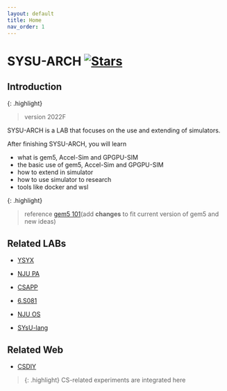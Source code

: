 ```yaml
---
layout: default
title: Home
nav_order: 1
---
```


# SYSU-ARCH [![Stars](https://img.shields.io/github/stars/arcsysu/SYSU-ARCH)](https://github.com/arcsysu/SYSU-ARCH)

## Introduction

{: .highlight}
> version 2022F

SYSU-ARCH is a LAB that focuses on the use and extending of simulators.

After finishing SYSU-ARCH, you will learn
- what is gem5, Accel-Sim and GPGPU-SIM
- the basic use of gem5, Accel-Sim and GPGPU-SIM
- how to extend in simulator 
- how to use simulator to research
- tools like docker and wsl

{: .highlight}
> reference [gem5 101](https://www.gem5.org/documentation/learning_gem5/gem5_101/)(add **changes** to fit current version of gem5 and new ideas)

## Related LABs

- [YSYX](https://ysyx.oscc.cc/)

- [NJU PA](https://ysyx.oscc.cc/docs/ics-pa/)

- [CSAPP](http://www.csapp.cs.cmu.edu/3e/labs.html)

- [6.S081](https://pdos.csail.mit.edu/6.S081/2021/index.html)

- [NJU OS](https://jyywiki.cn/OS/2022/)

- [SYsU-lang](https://github.com/arcsysu/SYsU-lang)

## Related Web

- [CSDIY](https://csdiy.wiki/)

> {: .highlight}
> CS-related experiments are integrated here